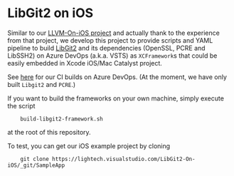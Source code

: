 LibGit2 on iOS
==============

Similar to our [LLVM-On-iOS project](https://github.com/light-tech/LLVM-On-iOS) and actually thank to the experience from that project, we develop this project to provide scripts and YAML pipeline to build [LibGit2](github.com/libgit2/libgit2) and its dependencies (OpenSSL, PCRE and LibSSH2) on Azure DevOps (a.k.a. VSTS) as `XCFramework`s that could be easily embedded in Xcode iOS/Mac Catalyst project.

See [here](https://lightech.visualstudio.com/LibGit2-On-iOS/_build?definitionId=85) for our CI builds on Azure DevOps. (At the moment, we have only built `Libgit2` and `PCRE`.)

If you want to build the frameworks on your own machine, simply execute the script
```shell
    build-libgit2-framework.sh
```
at the root of this repository.

To test, you can get our iOS example project by cloning
```shell
    git clone https://lightech.visualstudio.com/LibGit2-On-iOS/_git/SampleApp
```
